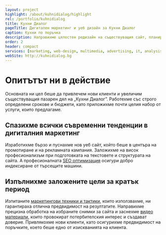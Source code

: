 ```yaml
---
layout: project
highlight: /about/kuhnidialog/highlight
rel: /portfolio/kuhnidialog
title: Кухни Диалог
pageTitle: Дигитален маркетинг и уеб дизайн за Кухни Диалог
caption: Кухни по поръчка
description: Направихме цялостен редизайн на съществуващия сайт, планирахме онлайн реклама съчетана с работа в социалните мрежи и заснехме поредица от видео материали.
order: 2
header: compact
services: [marketing, web-design, multimedia, advertising, it, analysis]
webSite: http://kuhnidialog.bg
---
```

# Опитътът ни в действие
Основната ни цел беше да привлечем нови клиенти и увеличим съществуващия пазарен дял на „Кухни Диалог”. Работехме със строго определени срокове и бюджети, като приложихме почти целия набор от услуги, които предлагаме. 

## Спазихме всички съвременни тенденции в дигиталния маркетинг
Изработихме бързо и пуснахме нов уеб сайт, който беше в центъра на промотиране и на рекламната кампания. Заложихме на висок професионализъм при подготовката на текстовете и структурата на сайта. А професионалната [SEO оптимизация](./../маркетинг/seo-оптимизация.html) осигури добро индексиране от търсещите машини.

## Изпълнихме заложените цели за кратък период
Изпитаните [маркетингови техники и тактики](./../бизнес-развитие/кухни-диалог/дигитален-маркетинг.html), които използвахме, ни гарантираха отлична предвидимост на резултатите. Направихме прецизна обработка на избраните снимки за сайта и заснехме [видео материали](./../бизнес-развитие/кухни-диалог/видео-маркетинг.html), които провокират потербителския интерес и създават доверие.  Привлякохме нови клиенти, като осигурихме предвидимост на поръчките, което беше едно от изискванията на клиента.